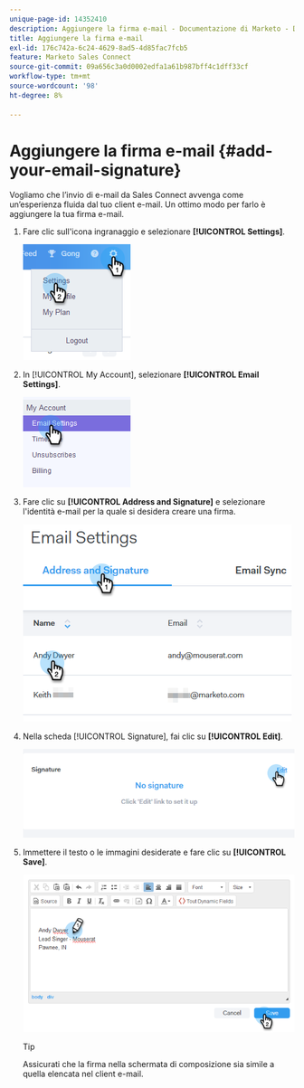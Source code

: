 ```yaml
---
unique-page-id: 14352410
description: Aggiungere la firma e-mail - Documentazione di Marketo - Documentazione del prodotto
title: Aggiungere la firma e-mail
exl-id: 176c742a-6c24-4629-8ad5-4d85fac7fcb5
feature: Marketo Sales Connect
source-git-commit: 09a656c3a0d0002edfa1a61b987bff4c1dff33cf
workflow-type: tm+mt
source-wordcount: '98'
ht-degree: 8%

---
```


# Aggiungere la firma e-mail {#add-your-email-signature}

Vogliamo che l’invio di e-mail da Sales Connect avvenga come un’esperienza fluida dal tuo client e-mail. Un ottimo modo per farlo è aggiungere la tua firma e-mail.

1. Fare clic sull&#39;icona ingranaggio e selezionare **[!UICONTROL Settings]**.

   ![](assets/add-your-email-signature-1.png)

1. In [!UICONTROL My Account], selezionare **[!UICONTROL Email Settings]**.

   ![](assets/add-your-email-signature-2.png)

1. Fare clic su **[!UICONTROL Address and Signature]** e selezionare l&#39;identità e-mail per la quale si desidera creare una firma.

   ![](assets/add-your-email-signature-3.png)

1. Nella scheda [!UICONTROL Signature], fai clic su **[!UICONTROL Edit]**.

   ![](assets/add-your-email-signature-4.png)

1. Immettere il testo o le immagini desiderate e fare clic su **[!UICONTROL Save]**.

   ![](assets/add-your-email-signature-5.png)

   >[!TIP]
   >
   >Assicurati che la firma nella schermata di composizione sia simile a quella elencata nel client e-mail.
